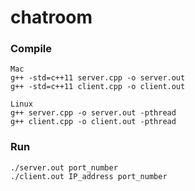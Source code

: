 # chatroom

### Compile

```
Mac
g++ -std=c++11 server.cpp -o server.out
g++ -std=c++11 client.cpp -o client.out

Linux
g++ server.cpp -o server.out -pthread
g++ client.cpp -o client.out -pthread
```

### Run
```
./server.out port_number
./client.out IP_address port_number
```

